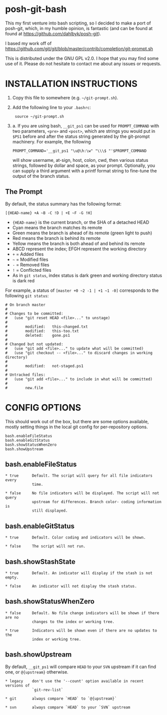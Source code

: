 posh-git-bash
========

This my first venture into bash scripting, so I decided to make a port of
posh-git, which, in my humble opinion, is fantastic (and can be found at found
at https://github.com/dahlbyk/posh-git).

I based my work off of
https://github.com/git/git/blob/master/contrib/completion/git-prompt.sh

This is distributed under the GNU GPL v2.0. I hope that you may find some use of
it. Please do not hesitate to contact me about any issues or requests.


INSTALLATION INSTRUCTIONS
========================
1. Copy this file to somewhere (e.g. `~/git-prompt.sh`).
2. Add the following line to your `.bashrc`:

        source ~/git-prompt.sh

3.  a. If you are using bash, `__git_ps1` can be used for
    `PROMPT_COMMAND` with two parameters, `<pre>` and `<post>`, which are
    strings you would put in `$PS1` before and after the status string generated
    by the git-prompt machinery. For example, the following

        PROMPT_COMMAND='__git_ps1 "\u@\h:\w" "\\\$ "'$PROMPT_COMMAND

    will show username, at-sign, host, colon, cwd, then various status strings,
    followed by dollar and space, as your prompt. Optionally, you can supply a
    third argument with a printf format string to fine-tune the output of the
    branch status.


The Prompt
----------
By default, the status summary has the following format:

    [{HEAD-name} +A ~B -C !D | +E ~F -G !H]

* `{HEAD-name}` is the current branch, or the SHA of a detached HEAD
 * Cyan means the branch matches its remote
 * Green means the branch is ahead of its remote (green light to push)
 * Red means the branch is behind its remote
 * Yellow means the branch is both ahead of and behind its remote
* ABCD represent the index; EFGH represent the working directory
 * `+` = Added files
 * `~` = Modified files
 * `-` = Removed files
 * `!` = Conflicted files
 * As in `git status`, index status is dark green and working directory status
 is dark red

For example, a status of `[master +0 ~2 -1 | +1 ~1 -0]` corresponds to the
following `git status`:

    # On branch master
    #
    # Changes to be committed:
    #   (use "git reset HEAD <file>..." to unstage)
    #
    #        modified:   this-changed.txt
    #        modified:   this-too.txt
    #        deleted:    gone.ps1
    #
    # Changed but not updated:
    #   (use "git add <file>..." to update what will be committed)
    #   (use "git checkout -- <file>..." to discard changes in working directory)
    #
    #        modified:   not-staged.ps1
    #
    # Untracked files:
    #   (use "git add <file>..." to include in what will be committed)
    #
    #        new.file



CONFIG OPTIONS
==============

This should work out of the box, but there are some options available, mostly
setting things in the local git config for
per-repository options.
```
bash.enableFileStatus
bash.enableGitStatus
bash.showStatusWhenZero
bash.showUpstream
```

bash.enableFileStatus
---------------------

    * true      Default. The script will query for all file indicators every
                time.

    * false     No file indicators will be displayed. The script will not query
                upstream for differences. Branch color- coding information is
                still displayed.

bash.enableGitStatus
--------------------

    * true      Default. Color coding and indicators will be shown.

    * false     The script will not run.

bash.showStashState
-------------------

    * true      Default. An indicator will display if the stash is not empty.

    * false     An indicator will not display the stash status.

bash.showStatusWhenZero
-----------------------

    * false     Default. No file change indicators will be shown if there are no
                changes to the index or working tree.

    * true      Indicators will be shown even if there are no updates to the
                index or working tree.

bash.showUpstream
-----------------
By default, `__git_ps1` will compare `HEAD` to your `SVN` upstream if it can
find one, or `@{upstream}` otherwise.

    * legacy    don't use the '--count' option available in recent versions of
                `git-rev-list`
                
    * git       always compare `HEAD` to `@{upstream}`
    
    * svn       always compare `HEAD` to your `SVN` upstream
